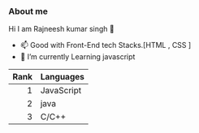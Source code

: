 ### About me
Hi I am Rajneesh kumar singh 👋
- 📫 Good with Front-End tech Stacks.[HTML , CSS ]
- 🔭 I’m currently Learning javascript


| Rank | Languages |
|-----:|---------------|
|     1|   JavaScript  |
|     2|   java        |
|     3|   C/C++       |

<!--
**irajneesh/irajneesh** is a ✨ _special_ ✨ repository because its `README.md` (this file) appears on your GitHub profile.

Here are some ideas to get you started:

- 🔭 I’m currently working on ...
- 🌱 I’m currently learning ...
- 👯 I’m looking to collaborate on ...
- 🤔 I’m looking for help with ...
- 💬 Ask me about ...
- 📫 How to reach me: ...
- 😄 Pronouns: ...
- ⚡ Fun fact: ...
-->
